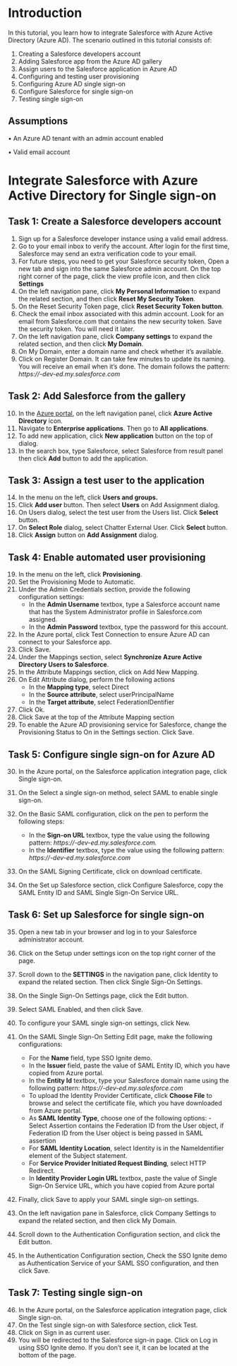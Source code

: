 # Introduction

In this tutorial, you learn how to integrate Salesforce with Azure Active Directory (Azure AD). The scenario outlined in this tutorial consists of:

1.	Creating a Salesforce developers account
2.	Adding Salesforce app from the Azure AD gallery
3.	Assign users to the Salesforce application in Azure AD
4.	Configuring and testing user provisioning
5.	Configuring Azure AD single sign-on
6.	Configure Salesforce for single sign-on
7.	Testing single sign-on

## Assumptions

•	An Azure AD tenant with an admin account enabled

•	Valid email account


# Integrate Salesforce with Azure Active Directory for Single sign-on

## Task 1: Create a Salesforce developers account

1.	Sign up for a Salesforce developer instance using a valid email address.
2.	Go to your email inbox to verify the account. After login for the first time, Salesforce may send an extra verification code to your email.
3.	For future steps, you need to get your Salesforce security token, Open a new tab and sign into the same Salesforce admin account. On the top right corner of the page, click the view profile icon, and then click **Settings**
4.	On the left navigation pane, click **My Personal Information** to expand the related section, and then click **Reset My Security Token**.
5.	On the Reset Security Token page, click **Reset Security Token button**.
6.	Check the email inbox associated with this admin account. Look for an email from Salesforce.com that contains the new security token. Save the security token. You will need it later.
7.	On the left navigation pane, click **Company settings** to expand the related section, and then click **My Domain**.
8.	On My Domain, enter a domain name and check whether it’s available.
9.	Click on Register Domain. It can take few minutes to update its naming. You will receive an email when it’s done. The domain follows the pattern: *https://<subdomain>-dev-ed.my.salesforce.com*


## Task 2: Add Salesforce from the gallery

10.	In the [Azure portal](https://portal.azure.com/), on the left navigation panel, click **Azure Active Directory** icon.
11.	Navigate to **Enterprise applications**. Then go to **All applications**.
12.	To add new application, click **New application** button on the top of dialog.
13.	In the search box, type Salesforce, select Salesforce from result panel then click **Add** button to add the application.

## Task 3: Assign a test user to the application

14.	In the menu on the left, click **Users and groups.**
15.	Click **Add user** button. Then select **Users** on Add Assignment dialog.
16.	On Users dialog, select the test user from the Users list. Click **Select** button. 
17.	On **Select Role** dialog, select Chatter External User. Click **Select** button. 
18.	Click **Assign** button on **Add Assignment** dialog.

## Task 4: Enable automated user provisioning

19.	In the menu on the left, click **Provisioning**.
20.	Set the Provisioning Mode to Automatic.
21.	Under the Admin Credentials section, provide the following configuration settings:	
	- In the **Admin Username** textbox, type a Salesforce account name that has the System Administrator profile in Salesforce.com assigned.
	- In the **Admin Password** textbox, type the password for this account.
22. In the Azure portal, click Test Connection to ensure Azure AD can connect to your Salesforce app.
23.	Click Save. 
24.	Under the Mappings section, select **Synchronize Azure Active Directory Users to Salesforce**.
25.	In the Attribute Mappings section, click on Add New Mapping.
26.	On Edit Attribute dialog, perform the following actions
	- In the **Mapping type**, select Direct
	- In the **Source attribute**, select userPrincipalName
	- In the **Target attribute**, select FederationIDentifier
27.	Click Ok.
28.	Click Save at the top of the Attribute Mapping section
29.	To enable the Azure AD provisioning service for Salesforce, change the Provisioning Status to On in the Settings section. Click Save.


## Task 5: Configure single sign-on for Azure AD

30.	In the Azure portal, on the Salesforce application integration page, click Single sign-on.
31.	On the Select a single sign-on method, select SAML to enable single sign-on.
32.	On the Basic SAML configuration, click on the pen to perform the following steps:
	- In the **Sign-on URL** textbox, type the value using the following pattern:
	*https://<subdomain>-dev-ed.my.salesforce.com.*	
	- In the **Identifier** textbox, type the value using the following pattern:
	*https://<subdomain>-dev-ed.my.salesforce.com*

33.	On the SAML Signing Certificate, click on download certificate.
34.	On the Set up Salesforce section, click Configure Salesforce, copy the SAML Entity ID and SAML Single Sign-On Service URL.

## Task 6: Set up Salesforce for single sign-on

35.	Open a new tab in your browser and log in to your Salesforce administrator account.
36.	Click on the Setup under settings icon on the top right corner of the page.
37.	Scroll down to the **SETTINGS** in the navigation pane, click Identity to expand the related section. Then click Single Sign-On Settings.
38.	On the Single Sign-On Settings page, click the Edit button.
39.	Select SAML Enabled, and then click Save.
40.	To configure your SAML single sign-on settings, click New.
41.	On the SAML Single Sign-On Setting Edit page, make the following configurations:
	- For the **Name** field, type SSO Ignite demo.
	- In the **Issuer** field, paste the value of SAML Entity ID, which you have copied from Azure portal.
	- In the **Entity Id** textbox, type your Salesforce domain name using the following pattern: *https://<subdomain>-dev-ed.my.salesforce.com*
	- To upload the Identity Provider Certificate, click **Choose File** to browse and select the certificate file, which you have downloaded from Azure portal.
	- As **SAML Identity Type**, choose one of the following options:		- Select Assertion contains the Federation ID from the User object, if Federation ID from the User object is being passed in SAML assertion
	- For **SAML Identity Location**, select Identity is in the NameIdentifier element of the Subject statement.
	- For **Service Provider Initiated Request Binding**, select HTTP Redirect.
	- In **Identity Provider Login URL** textbox, paste the value of Single Sign-On Service URL, which you have copied from Azure portal
	
42.	Finally, click Save to apply your SAML single sign-on settings.
43.	On the left navigation pane in Salesforce, click Company Settings to expand the related section, and then click My Domain.
44.	Scroll down to the Authentication Configuration section, and click the Edit button.
45.	In the Authentication Configuration section, Check the SSO Ignite demo as Authentication Service of your SAML SSO configuration, and then click Save.

## Task 7: Testing single sign-on

46.	In the Azure portal, on the Salesforce application integration page, click Single sign-on.
47.	On the Test single sign-on with Salesforce section, click Test.
48.	Click on Sign in as current user. 
49.	You will be redirected to the Salesforce sign-in page. Click on Log in using SSO Ignite demo. If you don’t see it, it can be located at the bottom of the page.
